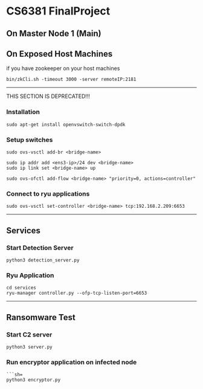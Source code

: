 # CS6381 FinalProject

## On Master Node 1 (Main)



## On Exposed Host Machines
if you have zookeeper on your host machines
```sh=
bin/zkCli.sh -timeout 3000 -server remoteIP:2181
```
---

THIS SECTION IS DEPRECATED!!!
### Installation
```sh=
sudo apt-get install openvswitch-switch-dpdk
```

### Setup switches
```sh=
sudo ovs-vsctl add-br <bridge-name>
```
```sh=
sudo ip addr add <ens3-ip>/24 dev <bridge-name>
sudo ip link set <bridge-name> up
```

```sh=
sudo ovs-ofctl add-flow <bridge-name> "priority=0, actions=controller"
```

### Connect to ryu applications
```sh=
sudo ovs-vsctl set-controller <bridge-name> tcp:192.168.2.209:6653
```

---
## Services

### Start Detection Server
```sh=
python3 detection_server.py
```
### Ryu Application
```
cd services
ryu-manager controller.py --ofp-tcp-listen-port=6653
```

---
## Ransomware Test

### Start C2 server
```sh=
python3 server.py
```
### Run encryptor application on infected node
```
```sh=
python3 encryptor.py
```
```
